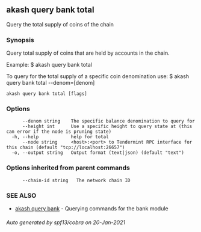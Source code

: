 ## akash query bank total

Query the total supply of coins of the chain

### Synopsis

Query total supply of coins that are held by accounts in the chain.

Example:
  $ akash query bank total

To query for the total supply of a specific coin denomination use:
  $ akash query bank total --denom=[denom]

```
akash query bank total [flags]
```

### Options

```
      --denom string    The specific balance denomination to query for
      --height int      Use a specific height to query state at (this can error if the node is pruning state)
  -h, --help            help for total
      --node string     <host>:<port> to Tendermint RPC interface for this chain (default "tcp://localhost:26657")
  -o, --output string   Output format (text|json) (default "text")
```

### Options inherited from parent commands

```
      --chain-id string   The network chain ID
```

### SEE ALSO

* [akash query bank](akash_query_bank.md)	 - Querying commands for the bank module

###### Auto generated by spf13/cobra on 20-Jan-2021
